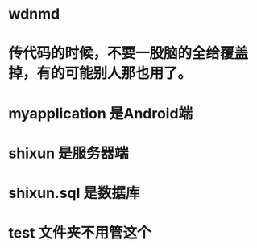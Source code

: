 # wdnmd
# 传代码的时候，不要一股脑的全给覆盖掉，有的可能别人那也用了。
# myapplication  是Android端
# shixun   是服务器端
# shixun.sql 是数据库


# test 文件夹不用管这个
